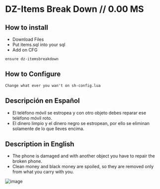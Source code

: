 # DZ-Items Break Down // 0.00 MS
## How to install

- Download Files
- Put items.sql into your sql
- Add on CFG
```
ensure dz-itemsbreakdown
```
## How to Configure
```
Change what ever you wan't on sh-config.lua
```

## Descripción en Español
- El teléfono móvil se estropea y con otro objeto debes reparar ese teléfono móvil roto.
- El dinero limpio y el dinero negro se estropean, por ello se eliminan solamente de lo que lleves encima.

## Description in English
- The phone is damaged and with another object you have to repair the broken phone.
- Clean money and black money are spoiled, so they are removed only from what you carry with you.

![image](https://cdn.discordapp.com/attachments/818826882547056650/935624592645582919/unknown.png)
